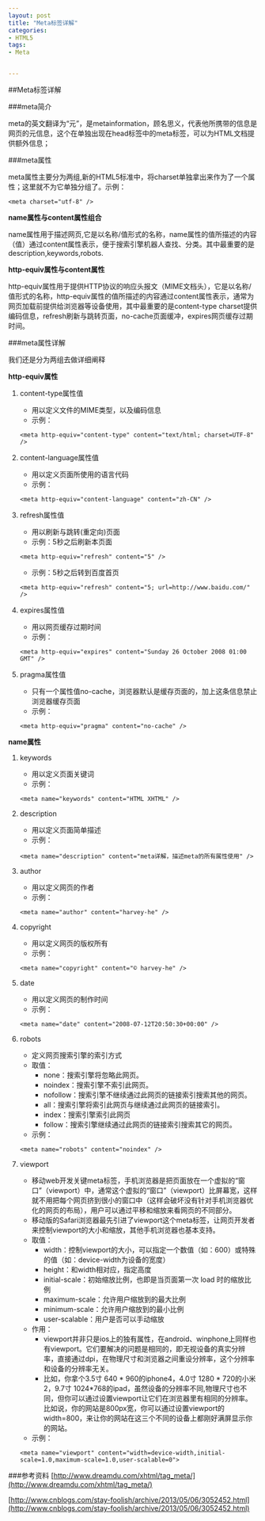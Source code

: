 ```yaml
---
layout: post
title: "Meta标签详解"
categories:
- HTML5
tags:
- Meta


---
```

   
##Meta标签详解  
  

###meta简介

meta的英文翻译为“元”，是metainformation，顾名思义，代表他所携带的信息是网页的元信息，这个在单独出现在head标签中的meta标签，可以为HTML文档提供额外信息；

###meta属性

meta属性主要分为两组,新的HTML5标准中，将charset单独拿出来作为了一个属性；这里就不为它单独分组了。示例： 
```
<meta charset="utf-8" />
```

**name属性与content属性组合**

name属性用于描述网页,它是以名称/值形式的名称，name属性的值所描述的内容（值）通过content属性表示，便于搜索引擎机器人查找、分类。其中最重要的是description,keywords,robots.
     
**http-equiv属性与content属性**

http-equiv属性用于提供HTTP协议的响应头报文（MIME文档头），它是以名称/值形式的名称，http-equiv属性的值所描述的内容通过content属性表示，通常为网页加载前提供给浏览器等设备使用，其中最重要的是content-type charset提供编码信息，refresh刷新与跳转页面，no-cache页面缓冲，expires网页缓存过期时间。
     
###meta属性详解

我们还是分为两组去做详细阐释
    
**http-equiv属性**   
     
1. content-type属性值
	* 用以定义文件的MIME类型，以及编码信息
	* 示例： 
	```
	<meta http-equiv="content-type" content="text/html; charset=UTF-8" />
	```
        
2. content-language属性值
	* 用以定义页面所使用的语言代码
	* 示例：
	```
	<meta http-equiv="content-language" content="zh-CN" />
	```

3. refresh属性值
	* 用以刷新与跳转(重定向)页面
	* 示例：5秒之后刷新本页面
	```
	<meta http-equiv="refresh" content="5" />
	```
	* 示例：5秒之后转到百度首页
	```
	<meta http-equiv="refresh" content="5; url=http://www.baidu.com/" />
	```
     
4. expires属性值
	* 用以网页缓存过期时间
	* 示例：
	```
	<meta http-equiv="expires" content="Sunday 26 October 2008 01:00 GMT" />
	```
     
5. pragma属性值
	* 只有一个属性值no-cache，浏览器默认是缓存页面的，加上这条信息禁止浏览器缓存页面
	* 示例：
	```
	<meta http-equiv="pragma" content="no-cache" />
	```
     
**name属性** 
     
1. keywords
	* 用以定义页面关键词
	* 示例： 
	```
	<meta name="keywords" content="HTML XHTML" />
	```

2. description
	* 用以定义页面简单描述
	* 示例：
	```
	<meta name="description" content="meta详解，描述meta的所有属性使用" />
	```
     
3. author
	* 用以定义网页的作者
	* 示例：
	```
	<meta name="author" content="harvey-he" />
	```
     
4. copyright
	* 用以定义网页的版权所有
	* 示例： 
	```
	<meta name="copyright" content="© harvey-he" />
	```

5. date
	* 用以定义网页的制作时间
	* 示例： 
	```
	<meta name="date" content="2008-07-12T20:50:30+00:00" />
	```
     
6. robots
	* 定义网页搜索引擎的索引方式
	* 取值：
		* none：搜索引擎将忽略此网页。
		* noindex：搜索引擎不索引此网页。
		* nofollow：搜索引擎不继续通过此网页的链接索引搜索其他的网页。
		* all：搜索引擎将索引此网页与继续通过此网页的链接索引。
		* index：搜索引擎索引此网页
		* follow：搜索引擎继续通过此网页的链接索引搜索其它的网页。
	* 示例：
	```
	<meta name="robots" content="noindex" />
	```
     
7. viewport
	* 移动web开发关键meta标签，手机浏览器是把页面放在一个虚拟的“窗口”（viewport）中，通常这个虚拟的“窗口”（viewport）比屏幕宽，这样就不用把每个网页挤到很小的窗口中（这样会破坏没有针对手机浏览器优化的网页的布局），用户可以通过平移和缩放来看网页的不同部分。
	* 移动版的Safari浏览器最先引进了viewport这个meta标签，让网页开发者来控制viewport的大小和缩放，其他手机浏览器也基本支持。
	* 取值：
		* width：控制viewport的大小，可以指定一个数值（如：600）或特殊的值（如：device-width为设备的宽度）
		* height：和width相对应，指定高度
		* initial-scale：初始缩放比例，也即是当页面第一次 load 时的缩放比例
		* maximum-scale：允许用户缩放到的最大比例
		* minimum-scale：允许用户缩放到的最小比例
		* user-scalable：用户是否可以手动缩放
	* 作用：
		* viewport并非只是ios上的独有属性，在android、winphone上同样也有viewport。它们要解决的问题是相同的，即无视设备的真实分辨率，直接通过dpi，在物理尺寸和浏览器之间重设分辨率，这个分辨率和设备的分辨率无关。
		* 比如，你拿个3.5寸 640 * 960的iphone4，4.0寸 1280 * 720的小米2，9.7寸 1024*768的ipad，虽然设备的分辨率不同,物理尺寸也不同，但你可以通过设置viewport让它们在浏览器里有相同的分辨率。比如说，你的网站是800px宽，你可以通过设置viewport的width=800，来让你的网站在这三个不同的设备上都刚好满屏显示你的网站。
	* 示例：
	```
	<meta name="viewport" content="width=device-width,initial-scale=1.0,maximum-scale=1.0,user-scalable=0">
	```

###参考资料
[http://www.dreamdu.com/xhtml/tag_meta/](http://www.dreamdu.com/xhtml/tag_meta/)

[http://www.cnblogs.com/stay-foolish/archive/2013/05/06/3052452.html](http://www.cnblogs.com/stay-foolish/archive/2013/05/06/3052452.html)

     
    


